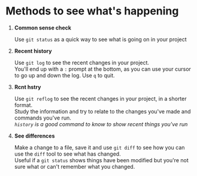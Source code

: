 # Methods to see what's happening

1) **Common sense check**

    Use `git status` as a quick way to see what is going on in your project

1) **Recent history**

    Use `git log` to see the recent changes in your project.
    \
    You'll end up with a `:` prompt at the bottom, as you can use your cursor to go up and down the log. Use `q` to quit.

1) **Rcnt hstry**
    
    Use `git reflog` to see the recent changes in your project, in a shorter format.
    \
    Study the information and try to relate to the changes you've made and commands you've run.
    \
    *`history` is a good command to know to show recent things you've run*

1) **See differences**

    Make a change to a file, save it and use `git diff` to see how you can use the `diff` tool to see what has changed.
    \
    Useful if a `git status` shows things have been modified but you're not sure what or can't remember what you changed.
